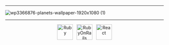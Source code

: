 -----------------------------------------------------------------------------------------------------------------------------------------------------------
![wp3366876-planets-wallpaper-1920x1080 (1)](https://user-images.githubusercontent.com/67630290/168903994-ac552233-a233-470e-89eb-df2a50a3755b.jpg)

-----------------------------------------------------------------------------------------------------------------------------------------------------------
<div align="center">
  <img src="https://user-images.githubusercontent.com/67630290/168905579-7b5131f2-f289-46d4-bab5-affa6eeb8722.png" width="50" height="50" title="Ruby">
   &nbsp;
  <img src="https://user-images.githubusercontent.com/67630290/168906466-e8f01f1a-1f19-48ad-8194-2a1824ae2ead.png" 
       width="50" 
       height="50"  
       title="RubyOnRails"
   >
   &nbsp;
  <img src="https://user-images.githubusercontent.com/67630290/168907160-e88d9548-0ddc-4e9c-98d7-f56a36bece88.png" width="50" height="50" title="React">   
</div>
